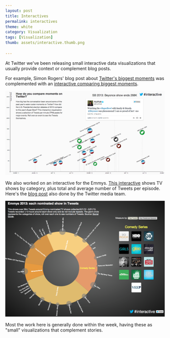 ```yaml
---
layout: post
title: Interactives
permalink: interactives
theme: white
category: Visualization
tags: [Visualization]
thumb: assets/interactive.thumb.png

---
```


At Twitter we've been releasing small interactive data visualizations that
usually provide context or complement blog posts.

For example, Simon Rogers' blog post about [Twitter's biggest moments](https://blog.twitter.com/2013/behind-the-numbers-how-to-understand-big-moments-on-twitter)
was complemented with an [interactive comparing biggest
moments](http://twitter.github.io/interactive/tpms/).

![Interactive of Twitter biggest moments](/assets/interactive/tpms.png)

We also worked on an interactive for the Emmys. [This interactive](http://twitter.github.io/interactive/emmys2013/)
shows TV shows by category, plus total and average number of Tweets per
episode. Here's the [blog post](https://blog.twitter.com/2013/visualizing-tweets-around-emmy-nominated-shows) also done by the Twitter media team.

![Interactive of Emmys](/assets/interactive/emmys.png)

Most the work here is generally done within the week, having these as
"small" visualizations that complement stories.
